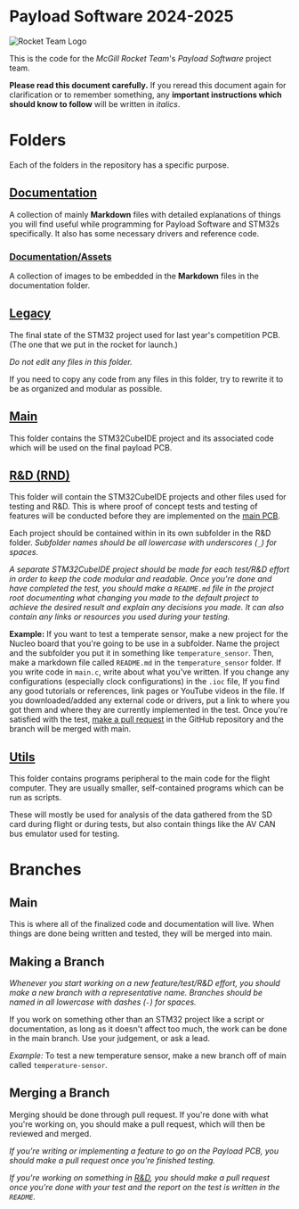 # Payload Software 2024-2025

![Rocket Team Logo](https://images.squarespace-cdn.com/content/v1/60e52c1c82890c732f0f09ca/1625632748453-9PZFYMLWAH05UU4X9ZEK/Logo_F_RG.png)

This is the code for the *McGill Rocket Team*'s *Payload Software* project team.

**Please read this document carefully.**
If you reread this document again for clarification or to remember something, any **important instructions which should know to follow** will be written in *italics*.

# Folders

Each of the folders in the repository has a specific purpose.

## [Documentation](./documentation/)

A collection of mainly **Markdown** files with detailed explanations of things you will find useful while programming for Payload Software and STM32s specifically.
It also has some necessary drivers and reference code.

### [Documentation/Assets](./documentation/assets/)

A collection of images to be embedded in the **Markdown** files in the documentation folder.

## [Legacy](./legacy/)

The final state of the STM32 project used for last year's competition PCB. (The one that we put in the rocket for launch.)

*Do not edit any files in this folder.*

If you need to copy any code from any files in this folder, try to rewrite it to be as organized and modular as possible.

## [Main](./main/)

This folder contains the STM32CubeIDE project and its associated code which will be used on the final payload PCB.

## [R&D (RND)](./rnd/)

This folder will contain the STM32CubeIDE projects and other files used for testing and R&D. This is where proof of concept tests and testing of features will be conducted before they are implemented on the [main PCB](#main).

Each project should be contained within in its own subfolder in the R&D folder. *Subfolder names should be all lowercase with underscores (`_`) for spaces.*

*A separate STM32CubeIDE project should be made for each test/R&D effort in order to keep the code modular and readable. 
Once you're done and have completed the test, you should make a `README.md` file in the project root documenting what changing you made to the default project to achieve the desired result and explain any decisions you made.
It can also contain any links or resources you used during your testing.*

**Example:**
If you want to test a temperate sensor, make a new project for the Nucleo board that you're going to be use in a subfolder.
Name the project and the subfolder you put it in something like `temperature_sensor`.
Then, make a markdown file called `README.md` in the `temperature_sensor` folder.
If you write code in `main.c`, write about what you've written.
If you change any configurations (especially clock configurations) in the `.ioc` file, 
If you find any good tutorials or references, link pages or YouTube videos in the file.
If you downloaded/added any external code or drivers, put a link to where you got them and where they are currently implemented in the test.
Once you're satisfied with the test, [make a pull request](#branches) in the GitHub repository and the branch will be merged with main.

## [Utils](./utils/)

This folder contains programs peripheral to the main code for the flight computer. They are usually smaller, self-contained programs which can be run as scripts.

These will mostly be used for analysis of the data gathered from the SD card during flight or during tests, but also contain things like the AV CAN bus emulator used for testing.

# Branches

## Main

This is where all of the finalized code and documentation will live. When things are done being written and tested, they will be merged into main.

## Making a Branch

*Whenever you start working on a new feature/test/R&D effort, you should make a new branch with a representative name. Branches should be named in all lowercase with dashes (`-`) for spaces.*

If you work on something other than an STM32 project like a script or documentation, as long as it doesn't affect too much, the work can be done in the main branch. Use your judgement, or ask a lead.

*Example:*
To test a new temperature sensor, make a new branch off of main called `temperature-sensor`. 

## Merging a Branch

Merging should be done through pull request. If you're done with what you're working on, you should make a pull request, which will then be reviewed and merged.

*If you're writing or implementing a feature to go on the Payload PCB, you should make a pull request once you're finished testing.*

*If you're working on something in [R&D](#rd-rnd), you should make a pull request once you're done with your test and the report on the test is written in the `README`.*
